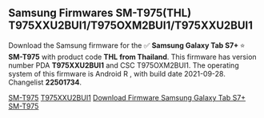 <h2>Samsung Firmwares SM-T975(THL) T975XXU2BUI1/T975OXM2BUI1/T975XXU2BUI1</h2>
Download the Samsung firmware for the ✅ <strong>Samsung Galaxy Tab S7+ </strong> ⭐ <strong>SM-T975</strong> with product code <strong>THL</strong> <strong> from Thailand</strong>. This firmware has version number PDA <strong>T975XXU2BUI1</strong> and CSC T975OXM2BUI1. The operating system of this firmware is Android R , with build date 2021-09-28. Changelist <strong>22501734</strong>.


[SM-T975](https://samfirm.shop/samsung/model/SM-T975)
[T975XXU2BUI1](https://samfirm.shop/samsung/pda/T975XXU2BUI1)
[Download Firmware Samsung Galaxy Tab S7+ SM-T975](https://samfirm.shop/samsung/firmware/460788)
